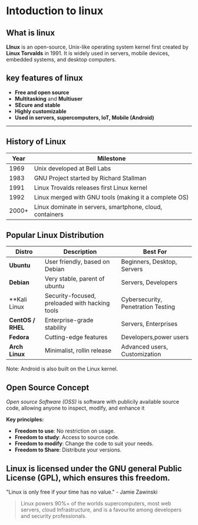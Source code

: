 # Intoduction to linux
## What is linux
**LInux** is an open-source, Unix-like operating system kernel first created by **Linux Torvalds** in 1991.
It is widely used in servers, mobile devices, embedded systems, and desktop computers.
## key features of linux
- **Free and open source**
- **Multitasking** and **Multiuser**
- **SEcure and stable**
- **Highly customizable**
- **Used in servers, supercomputers, IoT, Mobile (Android)**
---
## History of Linux

| Year| Milestone                                               |
|-----|---------------------------------------------------------|
|1969 | Unix developed at Bell Labs                             |
|1983 | GNU Project started by Richard Stallman                 |
|1991 | Linux Trovalds releases first Linux kernel              |
|1992 | Linux merged with GNU tools (making it a complete OS)   |
|2000+| Linux dominate in servers, smartphone, cloud, containers|

## Popular Linux Distribution
| Distro            | Description                                   |Best For                            |
|-------------------|-----------------------------------------------|------------------------------------|
| **Ubuntu**        | User friendly, based on Debian                | Beginners, Desktop, Servers        |
| **Debian**        | Very stable, parent of ubuntu                 | Servers, Developers                |
| **Kali Linux      | Security-focused, preloaded with hacking tools| Cybersecurity, Penetration Testing |
| **CentOS / RHEL** | Enterprise-grade stability                    | Servers, Enterprises               |
| **Fedora**        | Cutting-edge features                         | Developers,power users             | 
| **Arch Linux**    | Minimalist, rollin release                    | Advanced users, Customization      |

Note: Android is also built on the Linux kernel.

## Open Source Concept 
*Open source Software (OSS)* is software with publicily available source code, allowing anyone to inspect, modify, and enhance it 

**Key principles:**
- **Freedom to use**: No restriction on usage.
- **Freedom to study**: Access to source code.
- **Freedom to modify**: Change the code to suit your needs.
- **Freedom to Share**: Distribute your versions.

Linux is licensed under the **GNU general Public License (GPL)**, which ensures this freedom.
---
"Linux is only free if your time has no value." - Jamie Zawinski

> Linux powers 90%+ of the worlds supercomputers, most web servers, cloud Infrastructure, and is a favourite among developers and security professionals.
